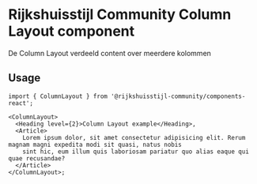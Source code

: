 <!-- @license CC0-1.0 -->

# Rijkshuisstijl Community Column Layout component

De Column Layout verdeeld content over meerdere kolommen

## Usage

```tsx
import { ColumnLayout } from '@rijkshuisstijl-community/components-react';

<ColumnLayout>
  <Heading level={2}>Column Layout example</Heading>,
  <Article>
    Lorem ipsum dolor, sit amet consectetur adipisicing elit. Rerum magnam magni expedita modi sit quasi, natus nobis
    sint hic, eum illum quis laboriosam pariatur quo alias eaque qui quae recusandae?
  </Article>
</ColumnLayout>;
```
